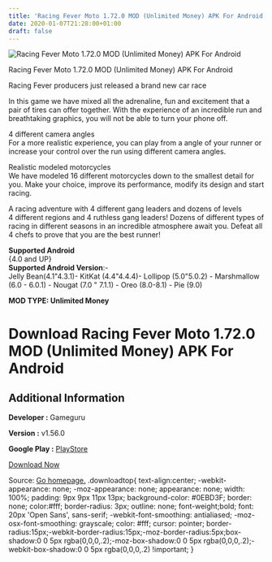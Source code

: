 ```yaml
---
title: 'Racing Fever Moto 1.72.0 MOD (Unlimited Money) APK For Android'
date: 2020-01-07T21:28:00+01:00
draft: false
---
```


![Racing Fever Moto 1.72.0 MOD (Unlimited Money) APK For Android](https://i0.wp.com/apkhome.net/wp-content/uploads/2020/01/Racing-Fever-Moto-1.72.0-MOD-Unlimited-Money.png "Racing Fever Moto 1.72.0 MOD (Unlimited Money) APK For Android")

  

Racing Fever Moto 1.72.0 MOD (Unlimited Money) APK For Android

Racing Fever producers just released a brand new car race

In this game we have mixed all the adrenaline, fun and excitement that a pair of tires can offer together. With the experience of an incredible run and breathtaking graphics, you will not be able to turn your phone off.

4 different camera angles  
For a more realistic experience, you can play from a angle of your runner or increase your control over the run using different camera angles.

Realistic modeled motorcycles  
We have modeled 16 different motorcycles down to the smallest detail for you. Make your choice, improve its performance, modify its design and start racing.

A racing adventure with 4 different gang leaders and dozens of levels  
4 different regions and 4 ruthless gang leaders! Dozens of different types of racing in different seasons in an incredible atmosphere await you. Defeat all 4 chefs to prove that you are the best runner!

**Supported Android**  
{4.0 and UP}  
**Supported Android Version**:-  
Jelly Bean(4.1"4.3.1)- KitKat (4.4"4.4.4)- Lollipop (5.0"5.0.2) - Marshmallow (6.0 - 6.0.1) - Nougat (7.0 " 7.1.1) - Oreo (8.0-8.1) - Pie (9.0)

**MOD TYPE: Unlimited Money**

Download Racing Fever Moto 1.72.0 MOD (Unlimited Money) APK For Android
=======================================================================

Additional Information
----------------------

**Developer :** Gameguru

**Version :** v1.56.0

**Google Play :** [PlayStore](https://play.google.com/store/apps/details?id=mobi.gameguru.racingfevermoto)

  

[Download Now](https://store4app.co/post/racing-fever-moto-1-72-0-mod-unlimited-money-apk-for-android_1578428852)

  
Source: [Go homepage.](https://store4app.co/post/racing-fever-moto-1-72-0-mod-unlimited-money-apk-for-android_1578428852) .downloadtop{ text-align:center; -webkit-appearance: none; -moz-appearance: none; appearance: none; width: 100%; padding: 9px 9px 11px 13px; background-color: #0EBD3F; border: none; color:#fff; border-radius: 3px; outline: none; font-weight;bold; font: 20px 'Open Sans', sans-serif; -webkit-font-smoothing: antialiased; -moz-osx-font-smoothing: grayscale; color: #fff; cursor: pointer; border-radius:15px;-webkit-border-radius:15px;-moz-border-radius:5px;box-shadow:0 0 5px rgba(0,0,0,.2);-moz-box-shadow:0 0 5px rgba(0,0,0,.2);-webkit-box-shadow:0 0 5px rgba(0,0,0,.2) !important; }